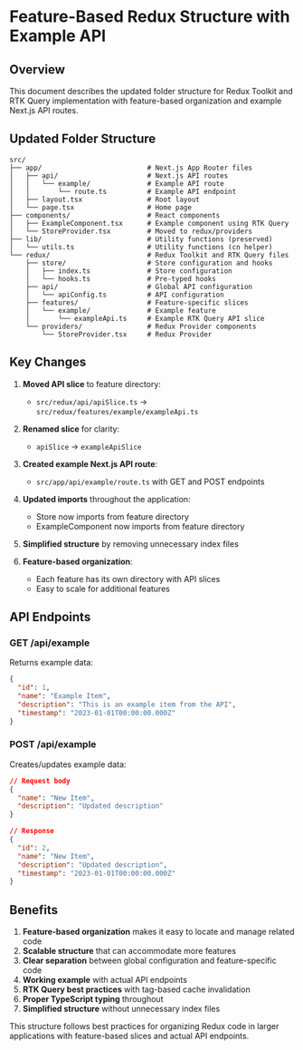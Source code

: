 # Feature-Based Redux Structure with Example API

## Overview
This document describes the updated folder structure for Redux Toolkit and RTK Query implementation with feature-based organization and example Next.js API routes.

## Updated Folder Structure

```
src/
├── app/                          # Next.js App Router files
│   ├── api/                      # Next.js API routes
│   │   └── example/              # Example API route
│   │       └── route.ts          # Example API endpoint
│   ├── layout.tsx                # Root layout
│   └── page.tsx                  # Home page
├── components/                   # React components
│   ├── ExampleComponent.tsx      # Example component using RTK Query
│   └── StoreProvider.tsx         # Moved to redux/providers
├── lib/                          # Utility functions (preserved)
│   └── utils.ts                  # Utility functions (cn helper)
└── redux/                        # Redux Toolkit and RTK Query files
    ├── store/                    # Store configuration and hooks
    │   ├── index.ts              # Store configuration
    │   └── hooks.ts              # Pre-typed hooks
    ├── api/                      # Global API configuration
    │   └── apiConfig.ts          # API configuration
    ├── features/                 # Feature-specific slices
    │   └── example/              # Example feature
    │       └── exampleApi.ts     # Example RTK Query API slice
    └── providers/                # Redux Provider components
        └── StoreProvider.tsx     # Redux Provider
```

## Key Changes

1. **Moved API slice** to feature directory:
   - `src/redux/api/apiSlice.ts` → `src/redux/features/example/exampleApi.ts`

2. **Renamed slice** for clarity:
   - `apiSlice` → `exampleApiSlice`

3. **Created example Next.js API route**:
   - `src/app/api/example/route.ts` with GET and POST endpoints

4. **Updated imports** throughout the application:
   - Store now imports from feature directory
   - ExampleComponent now imports from feature directory

5. **Simplified structure** by removing unnecessary index files

6. **Feature-based organization**:
   - Each feature has its own directory with API slices
   - Easy to scale for additional features

## API Endpoints

### GET /api/example
Returns example data:
```json
{
  "id": 1,
  "name": "Example Item",
  "description": "This is an example item from the API",
  "timestamp": "2023-01-01T00:00:00.000Z"
}
```

### POST /api/example
Creates/updates example data:
```json
// Request body
{
  "name": "New Item",
  "description": "Updated description"
}

// Response
{
  "id": 2,
  "name": "New Item",
  "description": "Updated description",
  "timestamp": "2023-01-01T00:00:00.000Z"
}
```

## Benefits

1. **Feature-based organization** makes it easy to locate and manage related code
2. **Scalable structure** that can accommodate more features
3. **Clear separation** between global configuration and feature-specific code
4. **Working example** with actual API endpoints
5. **RTK Query best practices** with tag-based cache invalidation
6. **Proper TypeScript typing** throughout
7. **Simplified structure** without unnecessary index files

This structure follows best practices for organizing Redux code in larger applications with feature-based slices and actual API endpoints.